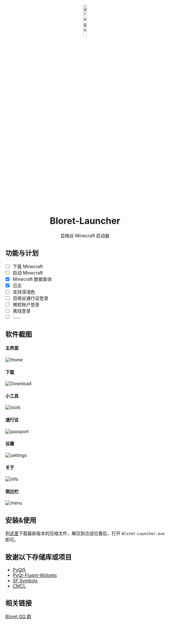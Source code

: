 <p align="center">
  <img width="16%" align="center" src="icons/bloret.png" alt="logo">
</p>
  <h1 align="center">
  Bloret-Launcher
</h1>
<p align="center">
 百络谷 Minecraft 启动器
</p>

## 功能与计划
- [ ] 下载 Minecraft
- [ ] 启动 Minecraft
- [x] Minecraft 数据查询
- [x] 日志
- [ ] 支持深浅色
- [ ] 百络谷通行证登录
- [ ] 微软账户登录
- [ ] 离线登录
- [ ] ……

## 软件截图
#### 主界面
![Home](img/Home.png)
#### 下载
![Download](img/Download.png)
#### 小工具
![tools](img/tools.png)
#### 通行证
![passport](img/passport.png)
#### 设置
![settings](img/settings.png)
#### 关于
![info](img/info.png)
#### 侧边栏
![menu](img/menu.png)

## 安装&使用
到[这里](https://github.com/BloretCrew/Bloret-Launcher/releases)下载最新版本的压缩文件，解压到合适位置后，打开 `Bloret-Launcher.exe` 即可。

## 致谢以下存储库或项目

- [PyQt5](https://www.riverbankcomputing.com/static/Docs/PyQt5/)
- [PyQt-Fluent-Widgets](https://github.com/zhiyiYo/PyQt-Fluent-Widgets)
- [SF Symbols](https://developer.apple.com/cn/sf-symbols/)
- [CMCL](https://github.com/MrShieh-X/console-minecraft-launcher)

## 相关链接
[Bloret QQ 群](https://qm.qq.com/q/clE5KHaVDG)
